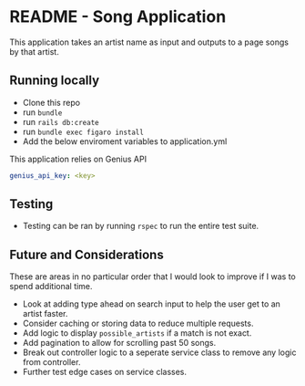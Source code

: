 # README - Song Application

This application takes an artist name as input and outputs to a page songs by that artist.

## Running locally

* Clone this repo
* run `bundle`
* run `rails db:create`
* run `bundle exec figaro install`
* Add the below enviroment variables to application.yml

This application relies on Genius API

``` yml
genius_api_key: <key>
```

## Testing

* Testing can be ran by running `rspec` to run the entire test suite.

## Future and Considerations

These are areas in no particular order that I would look to improve if I was to spend additional time.

* Look at adding type ahead on search input to help the user get to an artist faster.
* Consider caching or storing data to reduce multiple requests.
* Add logic to display `possible_artists` if a match is not exact.
* Add pagination to allow for scrolling past 50 songs.
* Break out controller logic to a seperate service class to remove any logic from controller.
* Further test edge cases on service classes.
